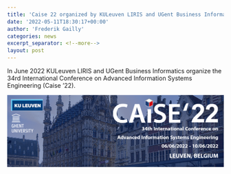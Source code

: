```yaml
---
title: 'Caise 22 organized by KULeuven LIRIS and UGent Business Informatics Research group'
date: '2022-05-11T18:30:17+00:00'
author: 'Frederik Gailly'
categories: news
excerpt_separator: <!--more-->
layout: post
---
```


In June 2022 KULeuven LIRIS and UGent Business Informatics organize the 34rd International Conference on Advanced Information Systems Engineering (Caise ’22).

![CAiSE 22 Banner](/uploads/caise22.png)
<!--more-->
